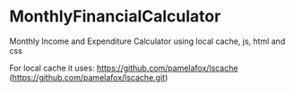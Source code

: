 MonthlyFinancialCalculator
==========================

Monthly Income and Expenditure Calculator using local cache, js, html and css


For local cache it uses: https://github.com/pamelafox/lscache (https://github.com/pamelafox/lscache.git)
